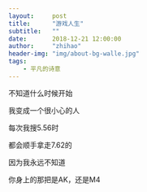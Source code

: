 ```yaml
---
layout:     post
title:      "游戏人生"
subtitle:   ""
date:       2018-12-21 12:00:00
author:     "zhihao"
header-img: "img/about-bg-walle.jpg"
tags:
    - 平凡的诗意
---
```


不知道什么时候开始

我变成一个很小心的人

每次我搜5.56时

都会顺手拿走7.62的

因为我永远不知道

你身上的那把是AK，还是M4